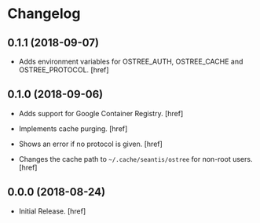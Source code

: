 Changelog
=========

0.1.1 (2018-09-07)
------------------

- Adds environment variables for OSTREE_AUTH, OSTREE_CACHE and OSTREE_PROTOCOL.
  [href]

0.1.0 (2018-09-06)
------------------

- Adds support for Google Container Registry.
  [href]

- Implements cache purging.
  [href]

- Shows an error if no protocol is given.
  [href]

- Changes the cache path to `~/.cache/seantis/ostree` for non-root users.
  [href]

0.0.0 (2018-08-24)
------------------

- Initial Release.
  [href]
